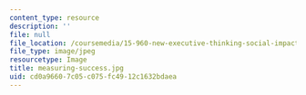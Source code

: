 ```yaml
---
content_type: resource
description: ''
file: null
file_location: /coursemedia/15-960-new-executive-thinking-social-impact-technology-projects-fall-2017-spring-2018/cd0a96607c05c075fc4912c1632bdaea_measuring-success.jpg
file_type: image/jpeg
resourcetype: Image
title: measuring-success.jpg
uid: cd0a9660-7c05-c075-fc49-12c1632bdaea
---
```

